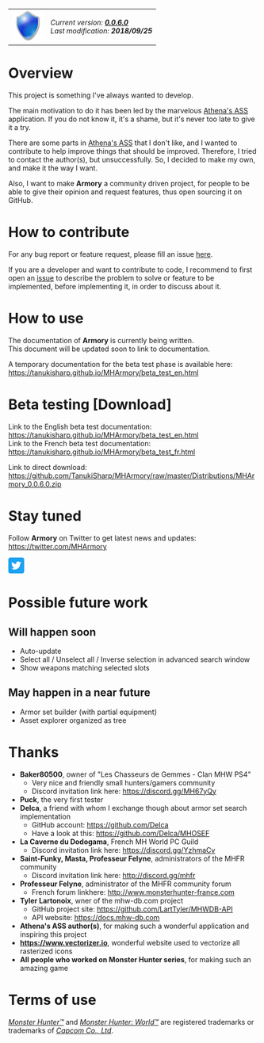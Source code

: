 <table>
<tr border-collapse="collapse" border="none">
<td border-collapse="collapse" border="none">
<img src="docs/images/blue_shield.png" width="64" height="64"/>
</td>
<td border-collapse="collapse" border="none">
<i>Current version: <b><a href="https://github.com/TanukiSharp/MHArmory/raw/master/Distributions/MHArmory_0.0.6.0.zip">0.0.6.0</a></b></i><br/><i>Last modification: <b>2018/09/25</b></i>
</td>
</tr>
</table>

# Overview

This project is something I've always wanted to develop.

The main motivation to do it has been led by the marvelous [Athena's ASS][10] application. If you do not know it, it's a shame, but it's never too late to give it a try.

There are some parts in [Athena's ASS][10] that I don't like, and I wanted to contribute to help improve things that should be improved. Therefore, I tried to contact the author(s), but unsuccessfully. So, I decided to make my own, and make it the way I want.

Also, I want to make **Armory** a community driven project, for people to be able to give their opinion and request features, thus open sourcing it on GitHub.

# How to contribute

For any bug report or feature request, please fill an issue [here][9].

If you are a developer and want to contribute to code, I recommend to first open an [issue][9] to describe the problem to solve or feature to be implemented, before implementing it, in order to discuss about it.

# How to use

The documentation of **Armory** is currently being written.<br/>
This document will be updated soon to link to documentation.

A temporary documentation for the beta test phase is available here: https://tanukisharp.github.io/MHArmory/beta_test_en.html

# Beta testing [Download]

Link to the English beta test documentation: https://tanukisharp.github.io/MHArmory/beta_test_en.html<br/>
Link to the French beta test documentation: https://tanukisharp.github.io/MHArmory/beta_test_fr.html

Link to direct download: https://github.com/TanukiSharp/MHArmory/raw/master/Distributions/MHArmory_0.0.6.0.zip

# Stay tuned

Follow **Armory** on Twitter to get latest news and updates: https://twitter.com/MHArmory

<a href="https://twitter.com/MHArmory" target="_blank"><img src="docs/images/twitter.svg" width="32" height="32"/></a>

# Possible future work

## Will happen soon

- Auto-update
- Select all / Unselect all / Inverse selection in advanced search window
- Show weapons matching selected slots

## May happen in a near future

- Armor set builder (with partial equipment)
- Asset explorer organized as tree

# Thanks

- **Baker80500**, owner of "Les Chasseurs de Gemmes - Clan MHW PS4"
    - Very nice and friendly small hunters/gamers community
    - Discord invitation link here: https://discord.gg/MH67yQy
- **Puck**, the very first tester
- **Delca**, a friend with whom I exchange though about armor set search implementation
    - GitHub account: https://github.com/Delca
    - Have a look at this: https://github.com/Delca/MHOSEF
- **La Caverne du Dodogama**, French MH World PC Guild
    - Discord invitation link here: https://discord.gg/YzhmaCv
- **Saint-Funky, Masta, Professeur Felyne**, administrators of the MHFR community
    - Discord invitation link here: http://discord.gg/mhfr
- **Professeur Felyne**, administrator of the MHFR community forum
    - French forum linkhere: http://www.monsterhunter-france.com
- **Tyler Lartonoix**, wner of the mhw-db.com project
    - GitHub project site: https://github.com/LartTyler/MHWDB-API
    - API website: https://docs.mhw-db.com
- **Athena's ASS author(s)**, for making such a wonderful application and inspiring this project
- **https://www.vectorizer.io**, wonderful website used to vectorize all rasterized icons
- **All people who worked on Monster Hunter series**, for making such an amazing game

# Terms of use

[*Monster Hunter™*][6] and [*Monster Hunter: World™*][7] are registered trademarks or trademarks of [*Capcom Co., Ltd*][8].


[6]: https://en.wikipedia.org/wiki/Monster_Hunter
[7]: http://www.monsterhunterworld.com
[8]: http://www.capcom.com
[9]: https://github.com/TanukiSharp/MHArmory/issues
[10]: https://sabercathost.com/folder/70912/MHW
